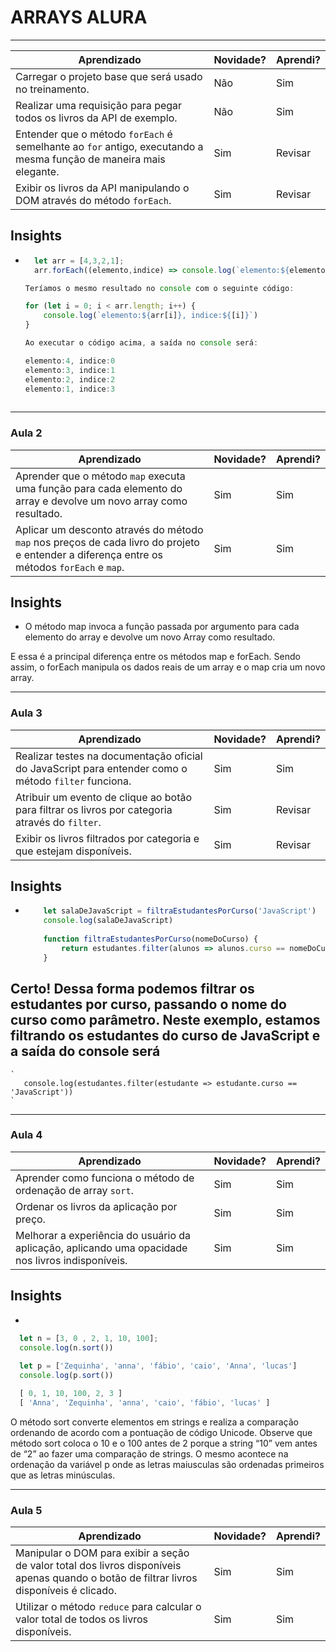 ARRAYS ALURA<a name="TOP"></a>
===================
- - - - 
| Aprendizado    | Novidade? | Aprendi? |
|----------------|-----------|----------|
| Carregar o projeto base que será usado no treinamento. | Não       | Sim      |
| Realizar uma requisição para pegar todos os livros da API de exemplo. | Não       | Sim      |
| Entender que o método `forEach` é semelhante ao `for` antigo, executando a mesma função de maneira mais elegante. | Sim       | Revisar      |
| Exibir os livros da API manipulando o DOM através do método `forEach`. | Sim       | Revisar      |

## Insights
  - ```javascript
      let arr = [4,3,2,1];
      arr.forEach((elemento,indice) => console.log(`elemento:${elemento}, indice:${indice}`))

    Teríamos o mesmo resultado no console com o seguinte código:

    for (let i = 0; i < arr.length; i++) {
        console.log(`elemento:${arr[i]}, indice:${[i]}`)
    }

    Ao executar o código acima, a saída no console será:

    elemento:4, indice:0
    elemento:3, indice:1
    elemento:2, indice:2
    elemento:1, indice:3
  
    ```
  
- - - -

### Aula 2 ###    

| Aprendizado | Novidade? | Aprendi? |
|-------------|-----------|----------|
| Aprender que o método `map` executa uma função para cada elemento do array e devolve um novo array como resultado. | Sim       | Sim      |
| Aplicar um desconto através do método `map` nos preços de cada livro do projeto e entender a diferença entre os métodos `forEach` e `map`.  | Sim       | Sim      |


## Insights
  - O método map invoca a função passada por argumento para cada elemento do array e devolve um novo Array como resultado.


E essa é a principal diferença entre os métodos map e forEach. Sendo assim, o forEach manipula os dados reais de um array e o map cria um novo array.
- - - -

### Aula 3 ###    

| Aprendizado            | Novidade? | Aprendi? |
|------------------------|-----------|----------|
| Realizar testes na documentação oficial do JavaScript para entender como o método `filter` funciona.| Sim       | Sim      |
| Atribuir um evento de clique ao botão para filtrar os livros por categoria através do `filter`.     | Sim       | Revisar      |
| Exibir os livros filtrados por categoria e que estejam disponíveis.                                 | Sim       | Revisar      |

## Insights
  - 
    ``` javascript
        let salaDeJavaScript = filtraEstudantesPorCurso('JavaScript')
        console.log(salaDeJavaScript)
        
        function filtraEstudantesPorCurso(nomeDoCurso) {
            return estudantes.filter(alunos => alunos.curso == nomeDoCurso)
        }
      ```
  Certo! Dessa forma podemos filtrar os estudantes por curso, passando o nome do curso como parâmetro.
  Neste exemplo, estamos filtrando os estudantes do curso de JavaScript e a saída do console será
  -
    `
       console.log(estudantes.filter(estudante => estudante.curso == 'JavaScript'))
    `
- - - -

### Aula 4 ###    

| Aprendizado     | Novidade? | Aprendi? |
|-----------------|-----------|----------|
| Aprender como funciona o método de ordenação de array `sort`.  | Sim    | Sim  |
| Ordenar os livros da aplicação por preço.   | Sim       | Sim      |
| Melhorar a experiência do usuário da aplicação, aplicando uma opacidade nos livros indisponíveis. | Sim   | Sim    |

## Insights
  -
  ```javascript
    let n = [3, 0 , 2, 1, 10, 100];
    console.log(n.sort())       
    
    let p = ['Zequinha', 'anna', 'fábio', 'caio', 'Anna', 'lucas']
    console.log(p.sort())
  ```
  ```javascript
    [ 0, 1, 10, 100, 2, 3 ]
    [ 'Anna', 'Zequinha', 'anna', 'caio', 'fábio', 'lucas' ]
  ```
  O método sort converte elementos em strings e realiza a comparação ordenando de acordo com a pontuação de código Unicode. 
  Observe que método sort coloca o 10 e o 100 antes de 2 porque a string “10” vem antes de “2” ao fazer uma comparação de strings.
  O mesmo acontece na ordenação da variável p onde as letras maiusculas são ordenadas primeiros que as letras minúsculas.

- - - -

### Aula 5 ###    

| Aprendizado            | Novidade? | Aprendi? |
|------------------------|-----------|----------|
| Manipular o DOM para exibir a seção de valor total dos livros disponíveis apenas quando o botão de filtrar livros disponíveis é clicado.                            | Sim       | Sim      |
| Utilizar o método `reduce` para calcular o valor total de todos os livros disponíveis.                                                                              | Sim       | Sim      |
